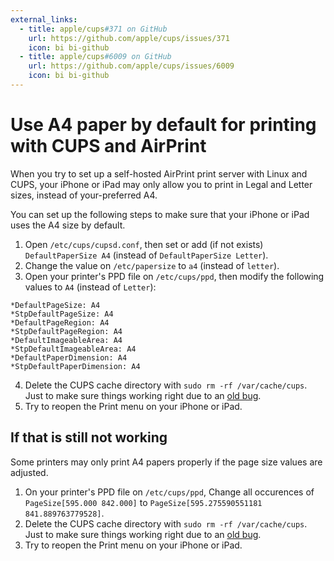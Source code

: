 ```yaml
---
external_links:
  - title: apple/cups#371 on GitHub
    url: https://github.com/apple/cups/issues/371
    icon: bi bi-github
  - title: apple/cups#6009 on GitHub
    url: https://github.com/apple/cups/issues/6009
    icon: bi bi-github
---
```

# Use A4 paper by default for printing with CUPS and AirPrint

When you try to set up a self-hosted AirPrint print server with Linux and CUPS, your iPhone or iPad may only allow you to print in Legal and Letter sizes, instead of your-preferred A4.

You can set up the following steps to make sure that your iPhone or iPad uses the A4 size by default.

1. Open `/etc/cups/cupsd.conf`, then set or add (if not exists) `DefaultPaperSize A4` (instead of `DefaultPaperSize Letter`).
2. Change the value on `/etc/papersize` to `a4` (instead of `letter`).
3. Open your printer's PPD file on `/etc/cups/ppd`, then modify the following values to `A4` (instead of `Letter`):

```
*DefaultPageSize: A4
*StpDefaultPageSize: A4
*DefaultPageRegion: A4    
*StpDefaultPageRegion: A4 
*DefaultImageableArea: A4
*StpDefaultImageableArea: A4
*DefaultPaperDimension: A4    
*StpDefaultPaperDimension: A4    
```

4. Delete the CUPS cache directory with `sudo rm -rf /var/cache/cups`. Just to make sure things working right due to an [old bug](https://github.com/apple/cups/issues/371).
5. Try to reopen the Print menu on your iPhone or iPad.

## If that is still not working

Some printers may only print A4 papers properly if the page size values are adjusted.

1. On your printer's PPD file on `/etc/cups/ppd`, Change all occurences of `PageSize[595.000 842.000]` to `PageSize[595.275590551181 841.889763779528]`.
2. Delete the CUPS cache directory with `sudo rm -rf /var/cache/cups`. Just to make sure things working right due to an [old bug](https://github.com/apple/cups/issues/371).
3. Try to reopen the Print menu on your iPhone or iPad.
